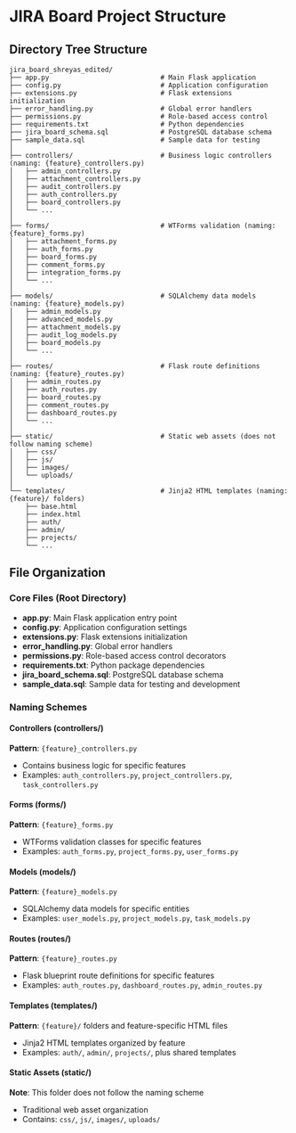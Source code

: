 # JIRA Board Project Structure

## Directory Tree Structure

```
jira_board_shreyas_edited/
├── app.py                            # Main Flask application
├── config.py                         # Application configuration
├── extensions.py                     # Flask extensions initialization
├── error_handling.py                 # Global error handlers
├── permissions.py                    # Role-based access control
├── requirements.txt                  # Python dependencies
├── jira_board_schema.sql             # PostgreSQL database schema
├── sample_data.sql                   # Sample data for testing
│
├── controllers/                      # Business logic controllers (naming: {feature}_controllers.py)
│   ├── admin_controllers.py
│   ├── attachment_controllers.py
│   ├── audit_controllers.py
│   ├── auth_controllers.py
│   ├── board_controllers.py
│   └── ...
│
├── forms/                            # WTForms validation (naming: {feature}_forms.py)
│   ├── attachment_forms.py
│   ├── auth_forms.py
│   ├── board_forms.py
│   ├── comment_forms.py
│   ├── integration_forms.py
│   └── ...
│
├── models/                           # SQLAlchemy data models (naming: {feature}_models.py)
│   ├── admin_models.py
│   ├── advanced_models.py
│   ├── attachment_models.py
│   ├── audit_log_models.py
│   ├── board_models.py
│   └── ...
│
├── routes/                           # Flask route definitions (naming: {feature}_routes.py)
│   ├── admin_routes.py
│   ├── auth_routes.py
│   ├── board_routes.py
│   ├── comment_routes.py
│   ├── dashboard_routes.py
│   └── ...
│
├── static/                           # Static web assets (does not follow naming scheme)
│   ├── css/
│   ├── js/
│   ├── images/
│   └── uploads/
│
└── templates/                        # Jinja2 HTML templates (naming: {feature}/ folders)
    ├── base.html
    ├── index.html
    ├── auth/
    ├── admin/
    ├── projects/
    └── ...
```

## File Organization

### Core Files (Root Directory)
- **app.py**: Main Flask application entry point
- **config.py**: Application configuration settings
- **extensions.py**: Flask extensions initialization
- **error_handling.py**: Global error handlers
- **permissions.py**: Role-based access control decorators
- **requirements.txt**: Python package dependencies
- **jira_board_schema.sql**: PostgreSQL database schema
- **sample_data.sql**: Sample data for testing and development

### Naming Schemes

#### Controllers (controllers/)
**Pattern**: `{feature}_controllers.py`
- Contains business logic for specific features
- Examples: `auth_controllers.py`, `project_controllers.py`, `task_controllers.py`

#### Forms (forms/)
**Pattern**: `{feature}_forms.py`
- WTForms validation classes for specific features
- Examples: `auth_forms.py`, `project_forms.py`, `user_forms.py`

#### Models (models/)
**Pattern**: `{feature}_models.py`
- SQLAlchemy data models for specific entities
- Examples: `user_models.py`, `project_models.py`, `task_models.py`

#### Routes (routes/)
**Pattern**: `{feature}_routes.py`
- Flask blueprint route definitions for specific features
- Examples: `auth_routes.py`, `dashboard_routes.py`, `admin_routes.py`

#### Templates (templates/)
**Pattern**: `{feature}/` folders and feature-specific HTML files
- Jinja2 HTML templates organized by feature
- Examples: `auth/`, `admin/`, `projects/`, plus shared templates

#### Static Assets (static/)
**Note**: This folder does not follow the naming scheme
- Traditional web asset organization
- Contains: `css/`, `js/`, `images/`, `uploads/`
